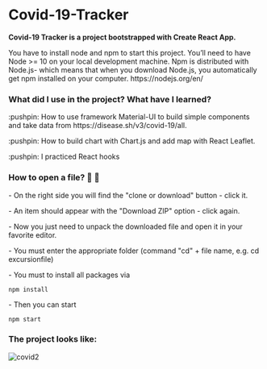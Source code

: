 
<h1>Covid-19-Tracker</h1>

**Covid-19 Tracker is a project bootstrapped with Create React App.**

<p>You have to install node and npm to start this project. You’ll need to have Node >= 10 on your local development machine. Npm is distributed with Node.js- which means that when you download Node.js, you automatically get npm installed on your computer. https://nodejs.org/en/</p>

<h3>What did I use in the project? What have I learned?</h3>

<p>:pushpin: How to use framework Material-UI to build simple components and take data from https://disease.sh/v3/covid-19/all.</p>
<p>:pushpin: How to build chart with Chart.js and add map with React Leaflet.</p>
<p>:pushpin: I practiced React hooks</p>


<h3>How to open a file? 👀 👀</h3>
<p>- On the right side you will find the "clone or download" button - click it.</p>
<p>- An item should appear with the "Download ZIP" option - click again.</p>
<p>- Now you just need to unpack the downloaded file and open it in your favorite editor.</p>
<p>- You must enter the appropriate folder (command "cd" + file name, e.g. cd excursionfile)</p>
<p>- You must to install all packages via</p>

```npm install```

<p>- Then you can start</p>

```npm start```

<h3>The project looks like: </h3>

![covid2](https://user-images.githubusercontent.com/53143114/116817436-9a611680-ab66-11eb-8384-c390a66c14bb.gif)

